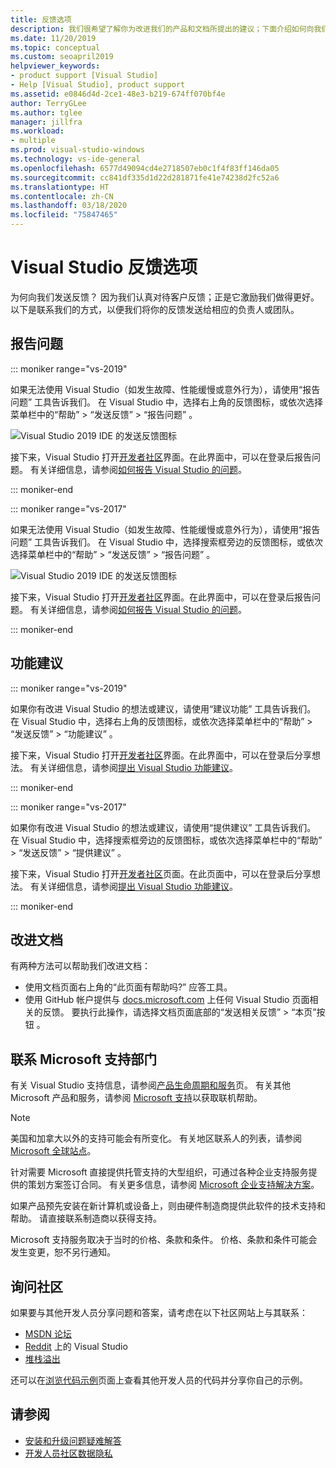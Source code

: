 ```yaml
---
title: 反馈选项
description: 我们很希望了解你为改进我们的产品和文档所提出的建议；下面介绍如何向我们发送反馈。
ms.date: 11/20/2019
ms.topic: conceptual
ms.custom: seoapril2019
helpviewer_keywords:
- product support [Visual Studio]
- Help [Visual Studio], product support
ms.assetid: e0846d4d-2ce1-48e3-b219-674ff070bf4e
author: TerryGLee
ms.author: tglee
manager: jillfra
ms.workload:
- multiple
ms.prod: visual-studio-windows
ms.technology: vs-ide-general
ms.openlocfilehash: 6577d49094cd4e2718507eb0c1f4f83ff146da05
ms.sourcegitcommit: cc841df335d1d22d281871fe41e74238d2fc52a6
ms.translationtype: HT
ms.contentlocale: zh-CN
ms.lasthandoff: 03/18/2020
ms.locfileid: "75847465"
---
```

# <a name="visual-studio-feedback-options"></a>Visual Studio 反馈选项

为何向我们发送反馈？ 因为我们认真对待客户反馈；正是它激励我们做得更好。 以下是联系我们的方式，以便我们将你的反馈发送给相应的负责人或团队。

## <a name="report-a-problem"></a>报告问题

::: moniker range="vs-2019"

如果无法使用 Visual Studio（如发生故障、性能缓慢或意外行为），请使用“报告问题”  工具告诉我们。 在 Visual Studio 中，选择右上角的反馈图标，或依次选择菜单栏中的“帮助” > “发送反馈” > “报告问题”    。

![Visual Studio 2019 IDE 的发送反馈图标](./media/vs-2019/send-feedback-icon.png)

接下来，Visual Studio 打开[开发者社区](https://developercommunity.visualstudio.com)界面。在此界面中，可以在登录后报告问题。 有关详细信息，请参阅[如何报告 Visual Studio 的问题](how-to-report-a-problem-with-visual-studio.md)。

::: moniker-end

::: moniker range="vs-2017"

如果无法使用 Visual Studio（如发生故障、性能缓慢或意外行为），请使用“报告问题”  工具告诉我们。 在 Visual Studio 中，选择搜索框旁边的反馈图标，或依次选择菜单栏中的“帮助”   > “发送反馈”   > “报告问题”  。

![Visual Studio 2019 IDE 的发送反馈图标](./media/send-feedback-icon.png)

接下来，Visual Studio 打开[开发者社区](https://developercommunity.visualstudio.com)界面。在此界面中，可以在登录后报告问题。 有关详细信息，请参阅[如何报告 Visual Studio 的问题](how-to-report-a-problem-with-visual-studio.md)。

::: moniker-end

## <a name="suggest-a-feature"></a>功能建议

::: moniker range="vs-2019"

如果你有改进 Visual Studio 的想法或建议，请使用“建议功能”  工具告诉我们。 在 Visual Studio 中，选择右上角的反馈图标，或依次选择菜单栏中的“帮助” > “发送反馈” > “功能建议”    。

接下来，Visual Studio 打开[开发者社区](https://developercommunity.visualstudio.com)界面。在此界面中，可以在登录后分享想法。 有关详细信息，请参阅[提出 Visual Studio 功能建议](suggest-a-feature.md)。

::: moniker-end

::: moniker range="vs-2017"

如果你有改进 Visual Studio 的想法或建议，请使用“提供建议”  工具告诉我们。 在 Visual Studio 中，选择搜索框旁边的反馈图标，或依次选择菜单栏中的“帮助” > “发送反馈” > “提供建议”    。

接下来，Visual Studio 打开[开发者社区](https://developercommunity.visualstudio.com)页面。在此页面中，可以在登录后分享想法。 有关详细信息，请参阅[提出 Visual Studio 功能建议](suggest-a-feature.md)。

::: moniker-end

## <a name="improve-the-documentation"></a>改进文档

有两种方法可以帮助我们改进文档：

* 使用文档页面右上角的“此页面有帮助吗?”  应答工具。
* 使用 GitHub 帐户提供与 [docs.microsoft.com](/visualstudio/) 上任何 Visual Studio 页面相关的反馈。 要执行此操作，请选择文档页面底部的“发送相关反馈” > “本页”按钮   。

## <a name="contact-microsoft-support"></a>联系 Microsoft 支持部门

有关 Visual Studio 支持信息，请参阅[产品生命周期和服务](/visualstudio/releases/2019/servicing/)页。 有关其他 Microsoft 产品和服务，请参阅 [Microsoft 支持](https://support.microsoft.com/)以获取联机帮助。

> [!NOTE]
> 美国和加拿大以外的支持可能会有所变化。 有关地区联系人的列表，请参阅 [Microsoft 全球站点](https://www.microsoft.com/worldwide/)。

针对需要 Microsoft 直接提供托管支持的大型组织，可通过各种企业支持服务提供的策划方案签订合同。 有关更多信息，请参阅 [Microsoft 企业支持解决方案](https://www.microsoft.com/industry/services/support)。

如果产品预先安装在新计算机或设备上，则由硬件制造商提供此软件的技术支持和帮助。 请直接联系制造商以获得支持。

Microsoft 支持服务取决于当时的价格、条款和条件。 价格、条款和条件可能会发生变更，恕不另行通知。

## <a name="ask-the-community"></a>询问社区

如果要与其他开发人员分享问题和答案，请考虑在以下社区网站上与其联系：

* [MSDN 论坛](https://social.msdn.microsoft.com/Forums/home)
* [Reddit](https://www.reddit.com/r/VisualStudio/) 上的 Visual Studio
* [堆栈溢出](https://stackoverflow.com/search?q=visual+studio+-code)

还可以在[浏览代码示例](/samples/browse/)页面上查看其他开发人员的代码并分享你自己的示例。

## <a name="see-also"></a>请参阅

* [安装和升级问题疑难解答](../install/troubleshooting-installation-issues.md)
* [开发人员社区数据隐私](developer-community-privacy.md)

